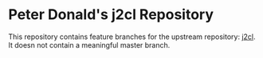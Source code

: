 # Peter Donald's j2cl Repository

This repository contains feature branches for the upstream repository: [j2cl](https://github.com/google/j2cl).
It doesn not contain a meaningful master branch.
